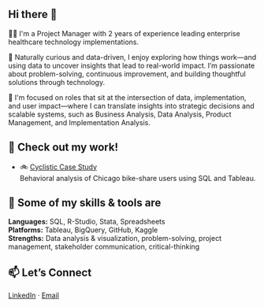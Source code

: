## Hi there 👋

👨‍🏫 I'm a Project Manager with 2 years of experience leading enterprise healthcare technology implementations.

🚀 Naturally curious and data-driven, I enjoy exploring how things work—and using data to uncover insights that lead to real-world impact. I’m passionate about problem-solving, continuous improvement, and building thoughtful solutions through technology.

🎯 I'm focused on roles that sit at the intersection of data, implementation, and user impact—where I can translate insights into strategic decisions and scalable systems, such as Business Analysis, Data Analysis, Product Management, and Implementation Analysis.

## 📁 Check out my work!

- 🚲 [Cyclistic Case Study](https://github.com/mbaffico/cyclistic-case-study)  
  Behavioral analysis of Chicago bike-share users using SQL and Tableau.

## 🧠 Some of my skills & tools are
**Languages:** SQL, R-Studio, Stata, Spreadsheets  
**Platforms:** Tableau, BigQuery, GitHub, Kaggle  
**Strengths:** Data analysis & visualization, problem-solving, project management, stakeholder communication, critical-thinking

## 📫 Let’s Connect
[LinkedIn](https://www.linkedin.com/in/martin-baffico-balharry/) · [Email](mailto:martin.baffico@gmail.com)
